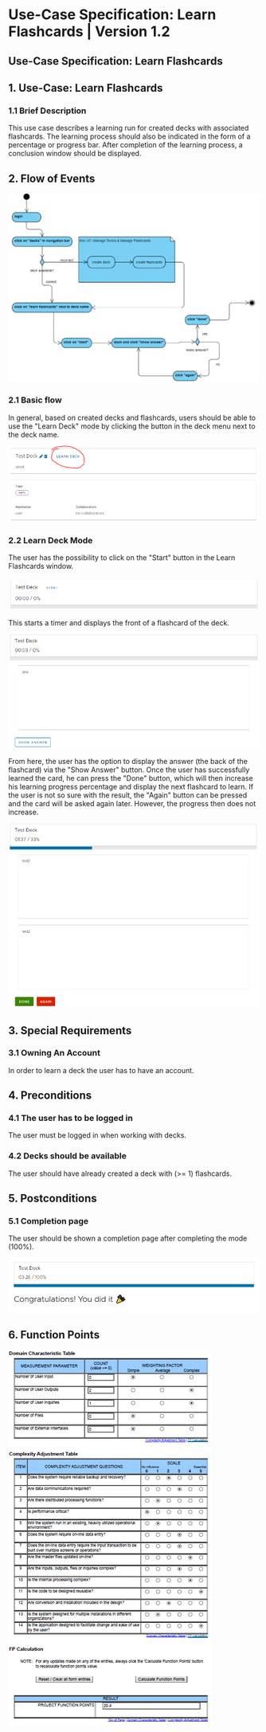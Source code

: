 # Use-Case Specification: Learn Flashcards | Version 1.2
## Use-Case Specification: Learn Flashcards

## 1. Use-Case: Learn Flashcards

### 1.1 Brief Description

This use case describes a learning run for created decks with associated flashcards. The learning process should also be indicated in the form of a percentage or progress bar. After completion of the learning process, a conclusion window should be displayed. 

## 2. Flow of Events

![flow_of_events](img/AC_learnflashcards.PNG)

### 2.1 Basic flow

In general, based on created decks and flashcards, users should be able to use the "Learn Deck" mode by clicking the button in the deck menu next to the deck name.

![add](img/Learn_Deck_Button.PNG)

### 2.2 Learn Deck Mode  

The user has the possibility to click on the "Start" button in the Learn Flashcards window.

![add](img/Start.PNG)

This starts a timer and displays the front of a flashcard of the deck.

![add](img/Timer_Start.PNG)
 
From here, the user has the option to display the answer (the back of the flashcard) via the "Show Answer" button.
Once the user has successfully learned the card, he can press the "Done" button, which will then increase his learning progress percentage and display the next flashcard to learn.
If the user is not so sure with the result, the "Again" button can be pressed and the card will be asked again later. However, the progress then does not increase.

![add](img/Learn_Progress.PNG)

## 3. Special Requirements

### 3.1 Owning An Account
        
In order to learn a deck the user has to have an account.

## 4. Preconditions

### 4.1 The user has to be logged in

The user must be logged in when working with decks.

### 4.2 Decks should be available

The user should have already created a deck with (>= 1) flashcards.

## 5. Postconditions

### 5.1 Completion page

The user should be shown a completion page after completing the mode (100%).

![add](img/congrats.PNG)

## 6. Function Points

![add](img/FP_LearnFlashcards.PNG)